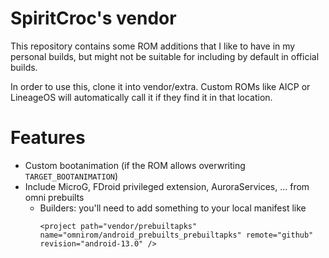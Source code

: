 # SpiritCroc's vendor

This repository contains some ROM additions that I like to have in my personal builds,
but might not be suitable for including by default in official builds.

In order to use this, clone it into vendor/extra.
Custom ROMs like AICP or LineageOS will automatically call it if they find it in that location.

# Features

- Custom bootanimation (if the ROM allows overwriting `TARGET_BOOTANIMATION`)
- Include MicroG, FDroid privileged extension, AuroraServices, ... from omni prebuilts
    - Builders: you'll need to add something to your local manifest like
        ```
        <project path="vendor/prebuiltapks" name="omnirom/android_prebuilts_prebuiltapks" remote="github" revision="android-13.0" />
        ```
